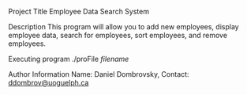 Project Title
Employee Data Search System

Description
This program will allow you to add new employees, display employee data, search for employees, sort employees, and remove employees.

Executing program
./proFile _filename_

Author Information
Name: Daniel Dombrovsky, Contact: ddombrov@uoguelph.ca
